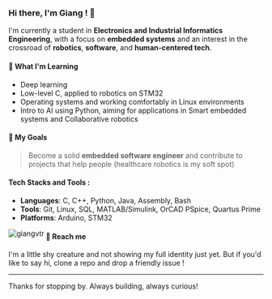 ### Hi there, I'm Giang ! 👋

I'm currently a student in **Electronics and Industrial Informatics Engineering**, with a focus on **embedded systems** and an interest in the crossroad of **robotics**, **software**, and **human-centered tech**.

#### 🚀 What I'm Learning
- Deep learning
- Low-level C, applied to robotics on STM32
- Operating systems and working comfortably in Linux environments
- Intro to AI using Python, aiming for applications in Smart embedded systems and Collaborative robotics

#### 🎯 My Goals
> Become a solid **embedded software engineer** and contribute to projects that help people (healthcare robotics is my soft spot)  

#### Tech Stacks and Tools : 
* **Languages**: C, C++, Python, Java, Assembly, Bash
* **Tools**: Git, Linux, SQL, MATLAB/Simulink, OrCAD PSpice, Quartus Prime
* **Platforms**: Arduino, STM32

<p><img align="left" src="https://github-readme-stats.vercel.app/api/top-langs?username=giangvtr&show_icons=true&locale=en&layout=compact" alt="giangvtr" /></p>

#### 🐚 Reach me
I'm a little shy creature and not showing my full identity just yet. But if you'd like to say hi, clone a repo and drop a friendly issue !

---

Thanks for stopping by. Always building, always curious!

<!--
**giangvtr/giangvtr** is a ✨ _special_ ✨ repository because its `README.md` (this file) appears on your GitHub profile.

Here are some ideas to get you started:

- 🔭 I’m currently working on ...
- 🌱 I’m currently learning ...
- 👯 I’m looking to collaborate on ...
- 🤔 I’m looking for help with ...
- 💬 Ask me about ...
- 📫 How to reach me: ...
- 😄 Pronouns: ...
- ⚡ Fun fact: ...
-->
